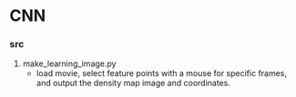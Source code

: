 # CNN

### src
1. make_learning_image.py
    * load movie, select feature points with a mouse for specific frames,
    and output the density map image and coordinates.
